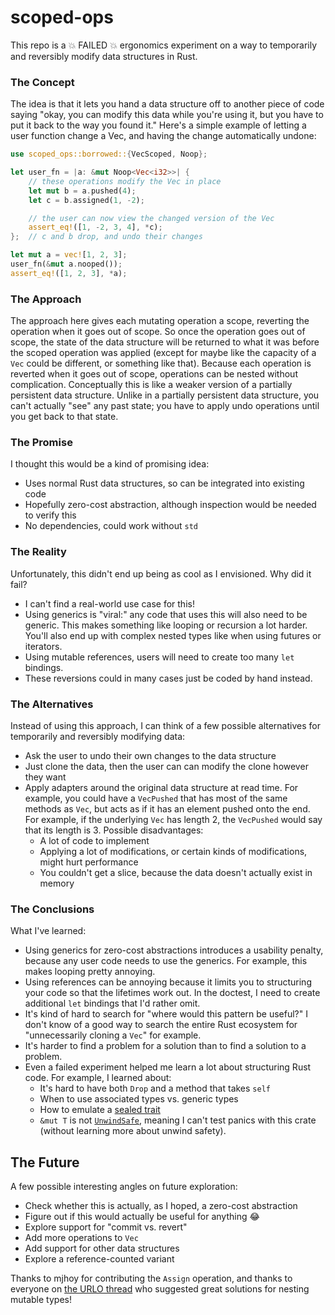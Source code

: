 # scoped-ops

This repo is a 💥 FAILED 💥 ergonomics experiment on a way to temporarily and reversibly modify
data structures in Rust.

### The Concept

The idea is that it lets you hand a data structure off to another piece of code saying "okay,
you can modify this data while you're using it, but you have to put it back to the way you found
it." Here's a simple example of letting a user function change a Vec, and having the change
automatically undone:

```rust
use scoped_ops::borrowed::{VecScoped, Noop};

let user_fn = |a: &mut Noop<Vec<i32>>| {
    // these operations modify the Vec in place
    let mut b = a.pushed(4);
    let c = b.assigned(1, -2);

    // the user can now view the changed version of the Vec
    assert_eq!([1, -2, 3, 4], *c);
};  // c and b drop, and undo their changes

let mut a = vec![1, 2, 3];
user_fn(&mut a.nooped());
assert_eq!([1, 2, 3], *a);
```

### The Approach

The approach here gives each mutating operation a scope, reverting the operation when it goes
out of scope. So once the operation goes out of scope, the state of the data structure will be
returned to what it was before the scoped operation was applied (except for maybe like the
capacity of a `Vec` could be different, or something like that). Because each operation is
reverted when it goes out of scope, operations can be nested without complication. Conceptually
this is like a weaker version of a partially persistent data structure. Unlike in a partially
persistent data structure, you can't actually "see" any past state; you have to apply undo
operations until you get back to that state.

### The Promise

I thought this would be a kind of promising idea:

- Uses normal Rust data structures, so can be integrated into existing code
- Hopefully zero-cost abstraction, although inspection would be needed to verify this
- No dependencies, could work without `std`

### The Reality

Unfortunately, this didn't end up being as cool as I envisioned. Why did it fail?

- I can't find a real-world use case for this!
- Using generics is "viral:" any code that uses this will also need to be generic. This makes
  something like looping or recursion a lot harder. You'll also end up with complex nested types
  like when using futures or iterators.
- Using mutable references, users will need to create too many `let` bindings.
- These reversions could in many cases just be coded by hand instead.

### The Alternatives

Instead of using this approach, I can think of a few possible alternatives for temporarily and
reversibly modifying data:

- Ask the user to undo their own changes to the data structure
- Just clone the data, then the user can can modify the clone however they want
- Apply adapters around the original data structure at read time. For example, you could have a
  `VecPushed` that has most of the same methods as `Vec`, but acts as if it has an element
  pushed onto the end. For example, if the underlying `Vec` has length 2, the `VecPushed` would
  say that its length is 3. Possible disadvantages:
  - A lot of code to implement
  - Applying a lot of modifications, or certain kinds of modifications, might hurt performance
  - You couldn't get a slice, because the data doesn't actually exist in memory

### The Conclusions

What I've learned:

- Using generics for zero-cost abstractions introduces a usability penalty, because any user
  code needs to use the generics. For example, this makes looping pretty annoying.
- Using references can be annoying because it limits you to structuring your code so that the
  lifetimes work out. In the doctest, I need to create additional `let` bindings that I'd rather
  omit.
- It's kind of hard to search for "where would this pattern be useful?" I don't know of a good
  way to search the entire Rust ecosystem for "unnecessarily cloning a `Vec`" for example.
- It's harder to find a problem for a solution than to find a solution to a problem.
- Even a failed experiment helped me learn a lot about structuring Rust code. For example, I
  learned about:
  - It's hard to have both `Drop` and a method that takes `self`
  - When to use associated types vs. generic types
  - How to emulate a [sealed trait](https://rust-lang.github.io/api-guidelines/future-proofing.html)
  - `&mut T` is not [`UnwindSafe`](https://doc.rust-lang.org/std/panic/trait.UnwindSafe.html),
    meaning I can't test panics with this crate (without learning more about unwind safety).

## The Future

A few possible interesting angles on future exploration:

- Check whether this is actually, as I hoped, a zero-cost abstraction
- Figure out if this would actually be useful for anything 😂
- Explore support for "commit vs. revert"
- Add more operations to `Vec`
- Add support for other data structures
- Explore a reference-counted variant

Thanks to mjhoy for contributing the `Assign` operation, and thanks to everyone on
[the URLO thread](https://users.rust-lang.org/t/pattern-for-nested-mutable-references/45651) who
suggested great solutions for nesting mutable types!
